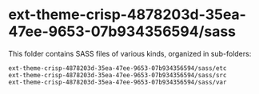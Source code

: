 # ext-theme-crisp-4878203d-35ea-47ee-9653-07b934356594/sass

This folder contains SASS files of various kinds, organized in sub-folders:

    ext-theme-crisp-4878203d-35ea-47ee-9653-07b934356594/sass/etc
    ext-theme-crisp-4878203d-35ea-47ee-9653-07b934356594/sass/src
    ext-theme-crisp-4878203d-35ea-47ee-9653-07b934356594/sass/var
